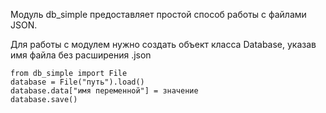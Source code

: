 Модуль db_simple предоставляет простой способ работы с файлами JSON.

Для работы с модулем нужно создать объект класса Database, указав имя файла без расширения .json

```
from db_simple import File
database = File("путь").load()
database.data["имя переменной"] = значение
database.save()
